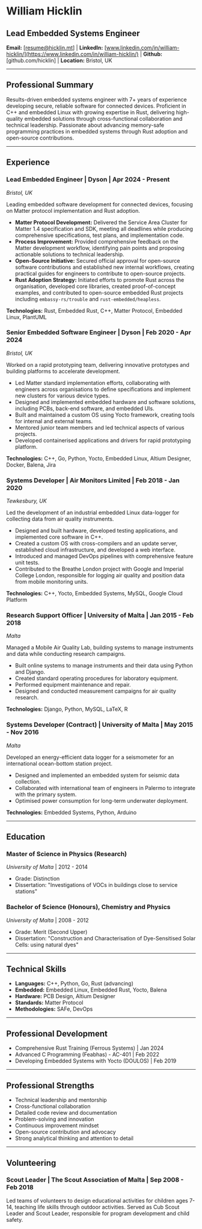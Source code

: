 # William Hicklin

## Lead Embedded Systems Engineer

**Email:** [resume@hicklin.mt] | **LinkedIn:** [www.linkedin.com/in/william-hicklin/](https://www.linkedin.com/in/william-hicklin/) | **Github:** [github.com/hicklin] | **Location:** Bristol, UK

---

## Professional Summary

Results-driven embedded systems engineer with 7+ years of experience developing secure, reliable software for connected devices. Proficient in C++ and embedded Linux with growing expertise in Rust, delivering high-quality embedded solutions through cross-functional collaboration and technical leadership. Passionate about advancing memory-safe programming practices in embedded systems through Rust adoption and open-source contributions. 

---

## Experience

### **Lead Embedded Engineer** | Dyson | Apr 2024 - Present

_Bristol, UK_

Leading embedded software development for connected devices, focusing on Matter protocol implementation and Rust adoption.

- **Matter Protocol Development:** Delivered the Service Area Cluster for Matter 1.4 specification and SDK, meeting all deadlines while producing comprehensive specifications, test plans, and implementation code.
- **Process Improvement:** Provided comprehensive feedback on the Matter development workflow, identifying pain points and proposing actionable solutions to technical leadership.
- **Open-Source Initiative:** Secured official approval for open-source software contributions and established new internal workflows, creating practical guides for engineers to contribute to open-source projects.
- **Rust Adoption Strategy:** Initiated efforts to promote Rust across the organisation, developed core libraries, created proof-of-concept examples, and contributed to open-source embedded Rust projects including `embassy-rs/trouble` and `rust-embedded/heapless`.

**Technologies:** Rust, Embedded Rust, C++, Matter Protocol, Embedded Linux, PlantUML

### **Senior Embedded Software Engineer** | Dyson | Feb 2020 - Apr 2024

_Bristol, UK_

Worked on a rapid prototyping team, delivering innovative prototypes and building platforms to accelerate development.

- Led Matter standard implementation efforts, collaborating with engineers across organisations to define specifications and implement new clusters for various device types.
- Designed and implemented embedded hardware and software solutions, including PCBs, back-end software, and embedded UIs.
- Built and maintained a custom OS using Yocto framework, creating tools for internal and external teams.
- Mentored junior team members and led technical aspects of various projects.
- Developed containerised applications and drivers for rapid prototyping platform.

**Technologies:** C++, Go, Python, Yocto, Embedded Linux, Altium Designer, Docker, Balena, Jira

### **Systems Developer** | Air Monitors Limited | Feb 2018 - Jan 2020

_Tewkesbury, UK_

Led the development of an industrial embedded Linux data-logger for collecting data from air quality instruments.

- Designed and built hardware, developed testing applications, and implemented core software in C++.
- Created a custom OS with cross-compilers and an update server, established cloud infrastructure, and developed a web interface.
- Introduced and managed DevOps pipelines with comprehensive feature unit tests.
- Contributed to the Breathe London project with Google and Imperial College London, responsible for logging air quality and position data from mobile monitoring units.

**Technologies:** C++, Yocto, Embedded Systems, MySQL, Google Cloud Platform

### **Research Support Officer** | University of Malta | Jan 2015 - Feb 2018

_Malta_

Managed a Mobile Air Quality Lab, building systems to manage instruments and data while conducting research campaigns.

- Built online systems to manage instruments and their data using Python and Django.
- Created standard operating procedures for laboratory equipment.
- Performed equipment maintenance and repair.
- Designed and conducted measurement campaigns for air quality research.

**Technologies:** Django, Python, MySQL, LaTeX, R

### **Systems Developer (Contract)** | University of Malta | May 2015 - Nov 2016

_Malta_

Developed an energy-efficient data logger for a seismometer for an international ocean-bottom station project.

- Designed and implemented an embedded system for seismic data collection.
- Collaborated with international team of engineers in Palermo to integrate with the primary system.
- Optimised power consumption for long-term underwater deployment.

**Technologies:** Embedded Systems, Python, Arduino

---

## Education

### **Master of Science in Physics (Research)**

_University of Malta_ | 2012 - 2014

- Grade: Distinction
- Dissertation: "Investigations of VOCs in buildings close to service stations"

### **Bachelor of Science (Honours), Chemistry and Physics**

_University of Malta_ | 2008 - 2012

- Grade: Merit (Second Upper)
- Dissertation: "Construction and Characterisation of Dye-Sensitised Solar Cells: using natural dyes"

---

## Technical Skills

- **Languages:** C++, Python, Go, Rust (advancing)
- **Embedded:** Embedded Linux, Embedded Rust, Yocto, Balena
- **Hardware:** PCB Design, Altium Designer
- **Standards:** Matter Protocol
- **Methodologies:** SAFe, DevOps

---

## Professional Development

- Comprehensive Rust Training (Ferrous Systems) | Jan 2024
- Advanced C Programming (Feabhas) - AC-401 | Feb 2022
- Developing Embedded Systems with Yocto (DOULOS) | Feb 2019

---

## Professional Strengths

- Technical leadership and mentorship
- Cross-functional collaboration
- Detailed code review and documentation
- Problem-solving and innovation
- Continuous improvement mindset
- Open-source contribution and advocacy
- Strong analytical thinking and attention to detail

---

## Volunteering

### **Scout Leader** | The Scout Association of Malta | Sep 2008 - Feb 2018

Led teams of volunteers to design educational activities for children ages 7-14, teaching life skills through outdoor activities. Served as Cub Scout Leader and Scout Leader, responsible for program development and child safety.
